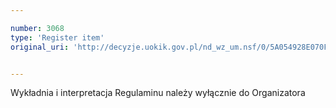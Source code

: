 ```yaml
---

number: 3068
type: 'Register item'
original_uri: 'http://decyzje.uokik.gov.pl/nd_wz_um.nsf/0/5A054928E070F4ABC12579E30035FB81?OpenDocument'


---
```


Wykładnia i interpretacja Regulaminu należy wyłącznie do Organizatora

